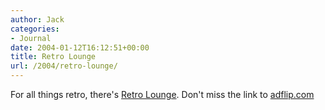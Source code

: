 ```yaml
---
author: Jack
categories:
- Journal
date: 2004-01-12T16:12:51+00:00
title: Retro Lounge
url: /2004/retro-lounge/
---
```


For all things retro, there's [Retro Lounge][1]. Don't miss the link to [adflip.com][2]

 [1]: http://www.bitlounge.net/retrolounge/advertising.htm
 [2]: http://www.adflip.com/ "adflip.com"